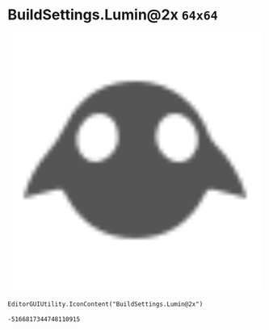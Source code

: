# BuildSettings.Lumin@2x `64x64`
<img src="/img/BuildSettings.Lumin@2x.png" width=512 height=512>

``` CSharp
EditorGUIUtility.IconContent("BuildSettings.Lumin@2x")
```
```
-5166817344748110915
```
